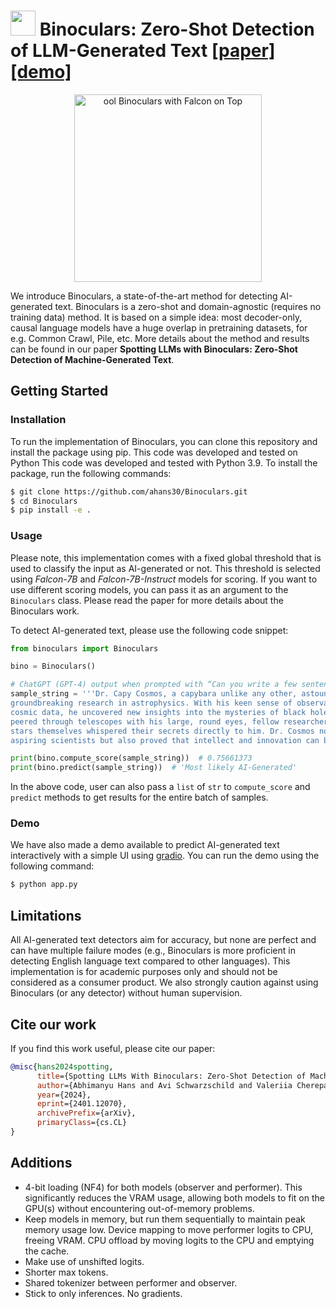 # <img src="./assets/bino-logo.svg" width=40 style="padding-top: 0px"/>  Binoculars: Zero-Shot Detection of LLM-Generated Text [[paper]](https://arxiv.org/abs/2401.12070)[[demo]](https://huggingface.co/spaces/tomg-group-umd/Binoculars)

<p align="center">
  <img src="assets/binoculars.jpg" width="300" height="300" alt="ool Binoculars with Falcon on Top">
</p>

We introduce Binoculars, a state-of-the-art method for detecting AI-generated text. Binoculars is a
zero-shot and domain-agnostic (requires no training data) method. It is based on a simple idea: most
decoder-only, causal language models have a huge overlap in pretraining datasets, for e.g. Common Crawl, Pile, etc.
More details about the method and results can be found in our paper **Spotting LLMs with Binoculars: Zero-Shot
Detection of Machine-Generated Text**.

## Getting Started

### Installation

To run the implementation of Binoculars, you can clone this repository and install the package using pip. This code was
developed and tested on Python This code was developed and tested with Python 3.9. To install the package, run the
following commands:

```bash
$ git clone https://github.com/ahans30/Binoculars.git
$ cd Binoculars
$ pip install -e .
```

### Usage

Please note, this implementation comes with a fixed global threshold that is used to classify the input as AI-generated
or not. This threshold is selected using _Falcon-7B_ and _Falcon-7B-Instruct_ models for scoring. If you want to
use different scoring models, you can pass it as an argument to the `Binoculars` class. Please read the paper for more
details about the Binoculars work.

To detect AI-generated text, please use the following code snippet:

```python
from binoculars import Binoculars

bino = Binoculars()

# ChatGPT (GPT-4) output when prompted with “Can you write a few sentences about a capybara that is an astrophysicist?"
sample_string = '''Dr. Capy Cosmos, a capybara unlike any other, astounded the scientific community with his 
groundbreaking research in astrophysics. With his keen sense of observation and unparalleled ability to interpret 
cosmic data, he uncovered new insights into the mysteries of black holes and the origins of the universe. As he 
peered through telescopes with his large, round eyes, fellow researchers often remarked that it seemed as if the 
stars themselves whispered their secrets directly to him. Dr. Cosmos not only became a beacon of inspiration to 
aspiring scientists but also proved that intellect and innovation can be found in the most unexpected of creatures.'''

print(bino.compute_score(sample_string))  # 0.75661373
print(bino.predict(sample_string))  # 'Most likely AI-Generated'
```

In the above code, user can also pass a `list` of `str` to `compute_score` and `predict` methods to get results for
the entire batch of samples.

### Demo

We have also made a demo available to predict AI-generated text interactively with a simple UI
using [gradio](https://github.com/gradio-app/gradio). You can run the demo using the following command:

```bash
$ python app.py
```

## Limitations

All AI-generated text detectors aim for accuracy, but none are perfect and can have multiple failure modes (e.g.,
Binoculars is more proficient in detecting English language text compared to other languages). This implementation is
for academic purposes only and should not be considered as a consumer product. We also strongly caution against using
Binoculars (or any detector) without human supervision.

## Cite our work

If you find this work useful, please cite our paper:

```bibtex
@misc{hans2024spotting,
      title={Spotting LLMs With Binoculars: Zero-Shot Detection of Machine-Generated Text}, 
      author={Abhimanyu Hans and Avi Schwarzschild and Valeriia Cherepanova and Hamid Kazemi and Aniruddha Saha and Micah Goldblum and Jonas Geiping and Tom Goldstein},
      year={2024},
      eprint={2401.12070},
      archivePrefix={arXiv},
      primaryClass={cs.CL}
}
```

## Additions

- 4-bit loading (NF4) for both models (observer and performer). This significantly reduces the VRAM usage, allowing both models to fit on the GPU(s) without encountering out-of-memory problems.
- Keep models in memory, but run them sequentially to maintain peak memory usage low.
 Device mapping to move performer logits to CPU, freeing VRAM.
CPU offload by moving logits to the CPU and emptying the cache. 
- Make use of unshifted logits.
- Shorter max tokens.
- Shared tokenizer between performer and observer.
- Stick to only inferences. No gradients.

